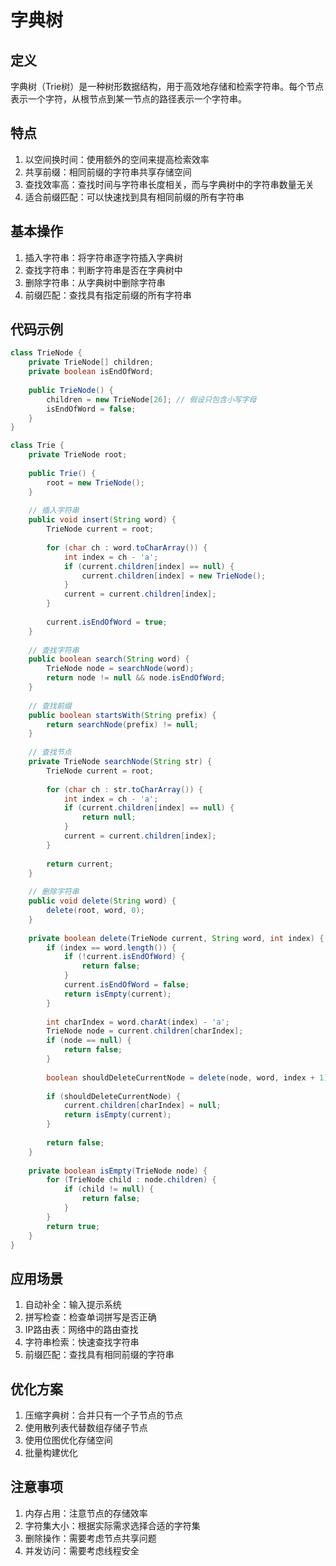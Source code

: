 # 字典树

## 定义
字典树（Trie树）是一种树形数据结构，用于高效地存储和检索字符串。每个节点表示一个字符，从根节点到某一节点的路径表示一个字符串。

## 特点
1. 以空间换时间：使用额外的空间来提高检索效率
2. 共享前缀：相同前缀的字符串共享存储空间
3. 查找效率高：查找时间与字符串长度相关，而与字典树中的字符串数量无关
4. 适合前缀匹配：可以快速找到具有相同前缀的所有字符串

## 基本操作
1. 插入字符串：将字符串逐字符插入字典树
2. 查找字符串：判断字符串是否在字典树中
3. 删除字符串：从字典树中删除字符串
4. 前缀匹配：查找具有指定前缀的所有字符串

## 代码示例
```java
class TrieNode {
    private TrieNode[] children;
    private boolean isEndOfWord;
    
    public TrieNode() {
        children = new TrieNode[26]; // 假设只包含小写字母
        isEndOfWord = false;
    }
}

class Trie {
    private TrieNode root;
    
    public Trie() {
        root = new TrieNode();
    }
    
    // 插入字符串
    public void insert(String word) {
        TrieNode current = root;
        
        for (char ch : word.toCharArray()) {
            int index = ch - 'a';
            if (current.children[index] == null) {
                current.children[index] = new TrieNode();
            }
            current = current.children[index];
        }
        
        current.isEndOfWord = true;
    }
    
    // 查找字符串
    public boolean search(String word) {
        TrieNode node = searchNode(word);
        return node != null && node.isEndOfWord;
    }
    
    // 查找前缀
    public boolean startsWith(String prefix) {
        return searchNode(prefix) != null;
    }
    
    // 查找节点
    private TrieNode searchNode(String str) {
        TrieNode current = root;
        
        for (char ch : str.toCharArray()) {
            int index = ch - 'a';
            if (current.children[index] == null) {
                return null;
            }
            current = current.children[index];
        }
        
        return current;
    }
    
    // 删除字符串
    public void delete(String word) {
        delete(root, word, 0);
    }
    
    private boolean delete(TrieNode current, String word, int index) {
        if (index == word.length()) {
            if (!current.isEndOfWord) {
                return false;
            }
            current.isEndOfWord = false;
            return isEmpty(current);
        }
        
        int charIndex = word.charAt(index) - 'a';
        TrieNode node = current.children[charIndex];
        if (node == null) {
            return false;
        }
        
        boolean shouldDeleteCurrentNode = delete(node, word, index + 1);
        
        if (shouldDeleteCurrentNode) {
            current.children[charIndex] = null;
            return isEmpty(current);
        }
        
        return false;
    }
    
    private boolean isEmpty(TrieNode node) {
        for (TrieNode child : node.children) {
            if (child != null) {
                return false;
            }
        }
        return true;
    }
}
```

## 应用场景
1. 自动补全：输入提示系统
2. 拼写检查：检查单词拼写是否正确
3. IP路由表：网络中的路由查找
4. 字符串检索：快速查找字符串
5. 前缀匹配：查找具有相同前缀的字符串

## 优化方案
1. 压缩字典树：合并只有一个子节点的节点
2. 使用散列表代替数组存储子节点
3. 使用位图优化存储空间
4. 批量构建优化

## 注意事项
1. 内存占用：注意节点的存储效率
2. 字符集大小：根据实际需求选择合适的字符集
3. 删除操作：需要考虑节点共享问题
4. 并发访问：需要考虑线程安全